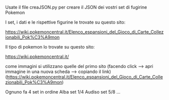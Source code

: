 Usate il file creaJSON.py per creare il JSON dei vostri set di fugirine Pokemon

I set, i dati e le rispettive figurine le trovate su questo sito: 

https://wiki.pokemoncentral.it/Elenco_espansioni_del_Gioco_di_Carte_Collezionabili_Pok%C3%A9mon

Il tipo di pokemon lo trovate su questo sito:

https://wiki.pokemoncentral.it/

come immagini si utilizzano quelle del primo sito (facendo click --> apri immagine in una nuova scheda --> copiando il link) (https://wiki.pokemoncentral.it/Elenco_espansioni_del_Gioco_di_Carte_Collezionabili_Pok%C3%A9mon) 

Ognuno fa 4 set in ordine
Alba set 1/4
Audiso set 5/8
...
